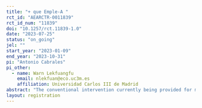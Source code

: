 ```yaml
---
title: "+ que Emple-A "
rct_id: "AEARCTR-0011839"
rct_id_num: "11839"
doi: "10.1257/rct.11839-1.0"
date: "2023-07-25"
status: "on_going"
jel: ""
start_year: "2023-01-09"
end_year: "2023-10-31"
pi: "Antonio Cabrales"
pi_other:
  - name: Warn Lekfuangfu
    email: nlekfuan@eco.uc3m.es
    affiliation: Universidad Carlos III de Madrid
abstract: "The conventional intervention currently being provided for migrant women who receive welfare in Murcia consists exclusively of receiving a monetary compensation. The "+ que Emple-A" project has a general objective that consists of verifying that the implementation of the "3I" methodology (psychosocial intervention and training in digital skills from intercultural mediation) will improve social inclusion (four dimensions : material resources, skills and competencies, social relations and psychosocial factors) of the migrant women receiving the minimum income schemes (national or regional) in the Region of Murcia."
layout: registration
---
```


